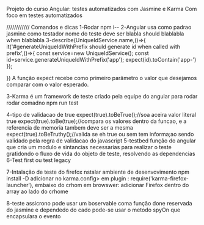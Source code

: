 Projeto do curso Angular: testes automatizados com Jasmine e Karma
Com foco em testes automatizados

////////////
Comandos e dicas 
1-Rodar npm i--
2-Angular usa como padrao jasmine como testador
  nome do teste deve ser blabla should blablabla when blablabla 
3-describe(UniqueIdService.name,()=>{
  it('#generateUniqueIdWithPrefix should generate id when called with prefix',()=>{
    const service=new UniqueIdService();
    const id=service.generateUniqueIdWithPrefix('app');
    expect(id).toContain('app-')
  });

})
  A função expect recebe como primeiro parâmetro o valor que desejamos comparar com o valor esperado.

3-Karma é um framework de teste  criado pela equipe do angular
  para rodar rodar comadno npm run test

4-tipo de validacao de true
expect(true).toBeTrue();//soa aceira valor literal true 
expect(true).toBe(true);//compara os valores dentro da funcao, e a referencia de memoria tambem deve ser a mesma
expect(true).toBeTruthy();//valida se eh true ou sem tem informa;ao sendo validado pela regra de validacao do javascript
5-testbed
  função do angular que cria um modulo e sintancias necessarias para realizar o teste gratidondo o fluxo de vida do objeto de teste, resolvendo as dependencias
6-Test  first ou test legacy


7-Intalação de teste do firefox
nstalar ambiente de desenvovimento
npm install -D
adicionar no karma.config> 
  em plugin : require('karma-firefox-launcher'), embaixo do crhom
  em browswer: adicionar Firefox dentro do array ao lado do crhome

8-teste assicrono
pode usar um boservable coma função done reservada do jasmine e dependedo do cado pode-se usar o metodo
spyOn que encapsulara o evento


